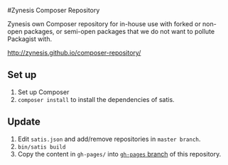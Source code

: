 #Zynesis Composer Repository

Zynesis own Composer repository for in-house use with forked or non-open packages, or semi-open packages that we do not want to pollute Packagist with.

http://zynesis.github.io/composer-repository/

## Set up

1. Set up Composer
1. `composer install` to install the dependencies of satis.

## Update

1. Edit `satis.json` and add/remove repositories in `master branch`.
2. `bin/satis build`
3. Copy the content in `gh-pages/` into [`gh-pages` branch](https://github.com/zynesis/composer-repository/tree/gh-pages) of this repository.
